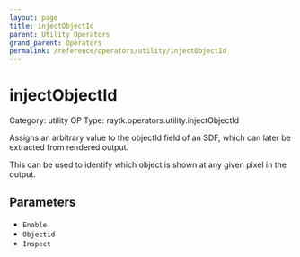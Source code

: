 ```yaml
---
layout: page
title: injectObjectId
parent: Utility Operators
grand_parent: Operators
permalink: /reference/operators/utility/injectObjectId
---
```


# injectObjectId

Category: utility
OP Type: raytk.operators.utility.injectObjectId



Assigns an arbitrary value to the objectId field of an SDF, which can later
be extracted from rendered output.

This can be used to identify which object is shown at any given pixel in
the output.

## Parameters

* `Enable`
* `Objectid`
* `Inspect`